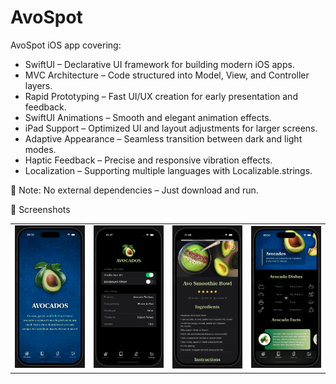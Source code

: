 # AvoSpot
AvoSpot iOS app covering:

  -  SwiftUI – Declarative UI framework for building modern iOS apps.
  -  MVC Architecture – Code structured into Model, View, and Controller layers.
  -  Rapid Prototyping – Fast UI/UX creation for early presentation and feedback.
  -  SwiftUI Animations – Smooth and elegant animation effects.
  -  iPad Support – Optimized UI and layout adjustments for larger screens.
  -  Adaptive Appearance – Seamless transition between dark and light modes.
  -  Haptic Feedback – Precise and responsive vibration effects.
  -  Localization – Supporting multiple languages with Localizable.strings.

📌 Note: No external dependencies – Just download and run.

📸 Screenshots

<table>
  <tr>
    <td><img src="Screenshots/SS1.png" width="300"></td>
    <td><img src="Screenshots/SS2.png" width="300"></td>
    <td><img src="Screenshots/SS3.png" width="300"></td>
    <td><img src="Screenshots/SS4.png" width="300"></td>
  </tr>
</table>
